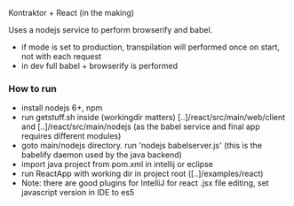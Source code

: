 Kontraktor + React (in the making)

Uses a nodejs service to perform browserify and babel.

* if mode is set to production, transpilation will performed once on start, not with each request
* in dev full babel + browserify is performed

### How to run

* install nodejs 6+, npm
* run getstuff.sh inside (workingdir matters)  [..]/react/src/main/web/client and [..]/react/src/main/nodejs 
  (as the babel service and final app requires different modules)
* goto main/nodejs directory. run 'nodejs babelserver.js' (this is the babelify daemon used by the java backend)
* import java project from pom.xml in intellij or eclipse
* run ReactApp with working dir in project root ([..]/examples/react)
* Note: there are good plugins for IntelliJ for react .jsx file editing, set javascript version in IDE to es5 